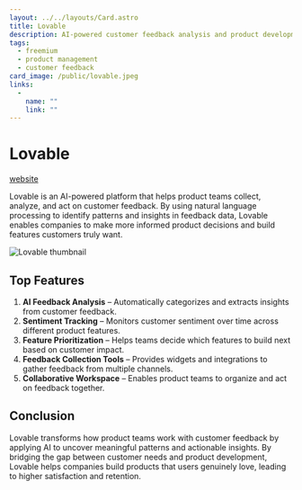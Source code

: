 ```yaml
---
layout: ../../layouts/Card.astro
title: Lovable
description: AI-powered customer feedback analysis and product development platform.
tags:
  - freemium
  - product management
  - customer feedback
card_image: /public/lovable.jpeg
links:
  -
    name: ""
    link: ""
---
```


# Lovable

<a href="https://www.getlovable.co" class="inline-block text-white bg-primary-700 hover:bg-primary-800 focus:ring-4 focus:outline-none focus:ring-primary-300 font-medium rounded-lg text-sm px-4 py-2 text-center dark:bg-primary-600 dark:hover:bg-primary-700 dark:focus:ring-primary-800 mb-4">website</a>

Lovable is an AI-powered platform that helps product teams collect, analyze, and act on customer feedback. By using natural language processing to identify patterns and insights in feedback data, Lovable enables companies to make more informed product decisions and build features customers truly want.

![Lovable thumbnail](/public/lovable.jpeg)

## Top Features

1. **AI Feedback Analysis** – Automatically categorizes and extracts insights from customer feedback.
2. **Sentiment Tracking** – Monitors customer sentiment over time across different product features.
3. **Feature Prioritization** – Helps teams decide which features to build next based on customer impact.
4. **Feedback Collection Tools** – Provides widgets and integrations to gather feedback from multiple channels.
5. **Collaborative Workspace** – Enables product teams to organize and act on feedback together.

## Conclusion

Lovable transforms how product teams work with customer feedback by applying AI to uncover meaningful patterns and actionable insights. By bridging the gap between customer needs and product development, Lovable helps companies build products that users genuinely love, leading to higher satisfaction and retention. 
